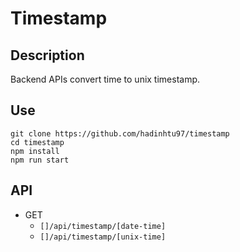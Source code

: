 # Timestamp

## Description
Backend APIs convert time to unix timestamp.

## Use
```
git clone https://github.com/hadinhtu97/timestamp
cd timestamp
npm install
npm run start
```

## API
* GET
  * `[]/api/timestamp/[date-time]`
  * `[]/api/timestamp/[unix-time]`
